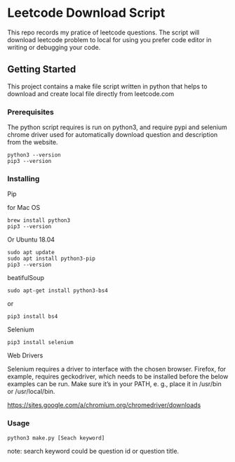 # Leetcode Download Script

This repo records my pratice of leetcode questions. The script will download leetcode problem to local for using you prefer code editor in writing or debugging your code.

## Getting Started

This project contains a make file script written in python that helps to download and create local file directly from leetcode.com

### Prerequisites

The python script requires is run on python3, and require pypi and selenium chrome driver used for automatically download question and description from the website.

```
python3 --version
pip3 --version
```

### Installing

Pip

for Mac OS

```
brew install python3
pip3 --version
```

Or Ubuntu 18.04

```
sudo apt update
sudo apt install python3-pip
pip3 --version
```



beatifulSoup

```
sudo apt-get install python3-bs4
```

or 

```
pip3 install bs4
```



Selenium

```
pip3 install selenium
```

Web Drivers

Selenium requires a driver to interface with the chosen browser. Firefox, for example, requires geckodriver, which needs to be installed before the below examples can be run. Make sure it’s in your PATH, e. g., place it in /usr/bin or /usr/local/bin.

https://sites.google.com/a/chromium.org/chromedriver/downloads



### Usage

```
python3 make.py [Seach keyword]
```



note: search keyword could be question id or question title.



